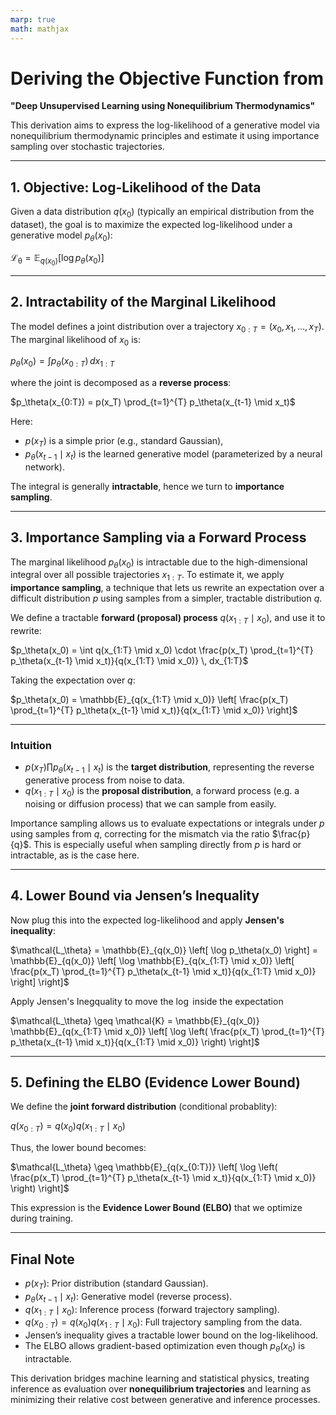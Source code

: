 ```yaml
---
marp: true
math: mathjax
---
```

# Deriving the Objective Function from  

**"Deep Unsupervised Learning using Nonequilibrium Thermodynamics"**

This derivation aims to express the log-likelihood of a generative model via nonequilibrium thermodynamic principles and estimate it using importance sampling over stochastic trajectories.

---

## 1. Objective: Log-Likelihood of the Data

Given a data distribution $q(x_0)$ (typically an empirical distribution from the dataset), the goal is to maximize the expected log-likelihood under a generative model $p_\theta(x_0)$:

$\mathcal{L_\theta} = \mathbb{E}_{q(x_0)} \left[ \log p_\theta(x_0) \right]$

---

## 2. Intractability of the Marginal Likelihood

The model defines a joint distribution over a trajectory $x_{0:T} = (x_0, x_1, \dots, x_T)$. The marginal likelihood of $x_0$ is:

$p_\theta(x_0) = \int p_\theta(x_{0:T}) \, dx_{1:T}$

where the joint is decomposed as a **reverse process**:

$p_\theta(x_{0:T}) = p(x_T) \prod_{t=1}^{T} p_\theta(x_{t-1} \mid x_t)$

Here:
- $p(x_T)$ is a simple prior (e.g., standard Gaussian),
- $p_\theta(x_{t-1} \mid x_t)$ is the learned generative model (parameterized by a neural network).

The integral is generally **intractable**, hence we turn to **importance sampling**.

---

## 3. Importance Sampling via a Forward Process

The marginal likelihood $p_\theta(x_0)$ is intractable due to the high-dimensional integral over all possible trajectories $x_{1:T}$. To estimate it, we apply **importance sampling**, a technique that lets us rewrite an expectation over a difficult distribution $p$ using samples from a simpler, tractable distribution $q$.

We define a tractable **forward (proposal) process** $q(x_{1:T} \mid x_0)$, and use it to rewrite:

$p_\theta(x_0) = \int q(x_{1:T} \mid x_0) \cdot \frac{p(x_T) \prod_{t=1}^{T} p_\theta(x_{t-1} \mid x_t)}{q(x_{1:T} \mid x_0)} \, dx_{1:T}$

Taking the expectation over $q$:

$p_\theta(x_0) = \mathbb{E}_{q(x_{1:T} \mid x_0)} \left[ \frac{p(x_T) \prod_{t=1}^{T} p_\theta(x_{t-1} \mid x_t)}{q(x_{1:T} \mid x_0)} \right]$

---

### Intuition

- $p(x_T) \prod p_\theta(x_{t-1} \mid x_t)$ is the **target distribution**, representing the reverse generative process from noise to data.
- $q(x_{1:T} \mid x_0)$ is the **proposal distribution**, a forward process (e.g. a noising or diffusion process) that we can sample from easily.

Importance sampling allows us to evaluate expectations or integrals under $p$ using samples from $q$, correcting for the mismatch via the ratio $\frac{p}{q}$. This is especially useful when sampling directly from $p$ is hard or intractable, as is the case here.

---

## 4. Lower Bound via Jensen’s Inequality

Now plug this into the expected log-likelihood and apply **Jensen's inequality**:

$\mathcal{L_\theta} = \mathbb{E}_{q(x_0)} \left[ \log p_\theta(x_0) \right]
= \mathbb{E}_{q(x_0)} \left[ \log \mathbb{E}_{q(x_{1:T} \mid x_0)} \left[ \frac{p(x_T) \prod_{t=1}^{T} p_\theta(x_{t-1} \mid x_t)}{q(x_{1:T} \mid x_0)} \right] \right]$

Apply Jensen's Inegquality to move the $\log$ inside the expectation

$\mathcal{L_\theta} \geq \mathcal{K} =  \mathbb{E}_{q(x_0)} \mathbb{E}_{q(x_{1:T} \mid x_0)} \left[ \log \left( \frac{p(x_T) \prod_{t=1}^{T} p_\theta(x_{t-1} \mid x_t)}{q(x_{1:T} \mid x_0)} \right) \right]$

---

## 5. Defining the ELBO (Evidence Lower Bound)

We define the **joint forward distribution** (conditional probablity):

$q(x_{0:T}) = q(x_0) q(x_{1:T} \mid x_0)$

Thus, the lower bound becomes:

$\mathcal{L_\theta} \geq \mathbb{E}_{q(x_{0:T})} \left[ \log \left( \frac{p(x_T) \prod_{t=1}^{T} p_\theta(x_{t-1} \mid x_t)}{q(x_{1:T} \mid x_0)} \right) \right]$

This expression is the **Evidence Lower Bound (ELBO)** that we optimize during training.

---

## Final Note

- $p(x_T)$: Prior distribution (standard Gaussian).
- $p_\theta(x_{t-1} \mid x_t)$: Generative model (reverse process).
- $q(x_{1:T} \mid x_0)$: Inference process (forward trajectory sampling).
- $q(x_{0:T}) = q(x_0) q(x_{1:T} \mid x_0)$: Full trajectory sampling from the data.
- Jensen’s inequality gives a tractable lower bound on the log-likelihood.
- The ELBO allows gradient-based optimization even though $p_\theta(x_0)$ is intractable.

This derivation bridges machine learning and statistical physics, treating inference as evaluation over **nonequilibrium trajectories** and learning as minimizing their relative cost between generative and inference processes.